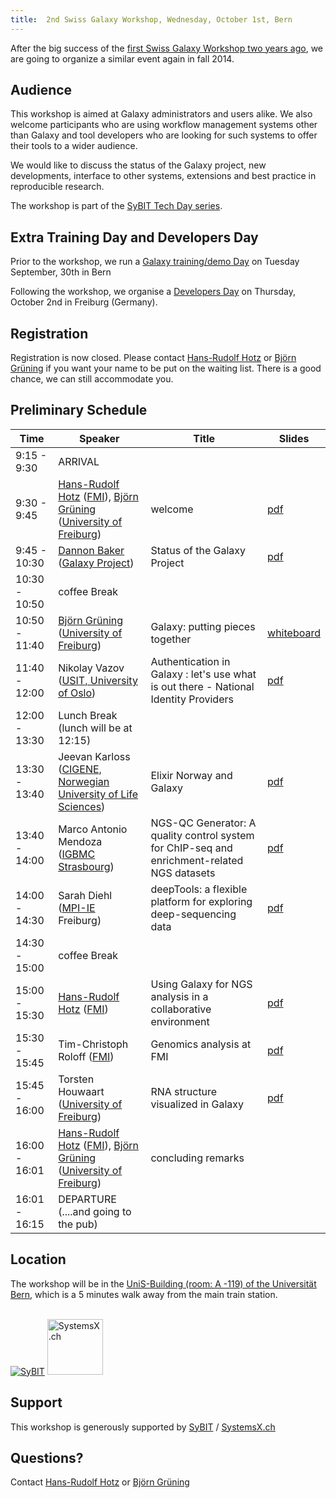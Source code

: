 ```yaml
---
title:  2nd Swiss Galaxy Workshop, Wednesday, October 1st, Bern 
---
```

<slot name="/events/sg2014/header" />



<slot name="/events/sg2014/linkbox" />

After the big success of the [first Swiss Galaxy Workshop two years ago](/src/events/switzerland2012/index.md), we are going to organize a similar event again in fall 2014.


## Audience

This workshop is aimed at Galaxy administrators and users alike. We also welcome participants who are using workflow management systems other than Galaxy and tool developers who are looking for such systems to offer their tools to a wider audience.

We would like to discuss the status of the Galaxy project, new developments, interface to other systems, extensions and best practice in reproducible research.

The workshop is part of the [SyBIT Tech Day series](https://wiki.systemsx.ch/display/SyBIT).


## Extra Training Day and Developers Day

Prior to the workshop, we run a [Galaxy training/demo Day](/src/events/switzerland2014/trainingday/index.md) on Tuesday September, 30th in Bern

Following the workshop, we organise a [Developers Day](/src/events/germany2014/index.md) on Thursday, October 2nd in Freiburg (Germany).

## Registration

Registration is now closed. Please contact [Hans-Rudolf Hotz](/src/people/hansrudolf-hotz/index.md) or [Björn Grüning](/src/people/bjoern-gruening/index.md) if you want your name to be put on the waiting list. There is a good chance, we can still accommodate you. 

## Preliminary Schedule


| Time |  Speaker  |  Title  |  Slides  | 
| ---- | -------- | ------ | ------- | 
| 9:15 - 9:30 |  ARRIVAL  | 
| 9:30 - 9:45 |  [Hans-Rudolf Hotz](/src/people/hansrudolf-hotz/index.md) ([FMI](http://www.fmi.ch/)), [Björn Grüning](/src/people/bjoern-gruening/index.md) ([University of Freiburg](http://www.uni-freiburg.de/))  |  welcome  |  [pdf](https://depot.galaxyproject.org/hub/attachments/events/switzerland2014/welcome_20141001.pdf)   | 
| 9:45 - 10:30 |  [Dannon Baker](/src/people/dannon-baker/index.md) ([Galaxy Project](http://galaxyproject.org))  |  Status of the Galaxy Project  |  [pdf](https://depot.galaxyproject.org/hub/attachments/events/switzerland2014/SG2014T__State_of_the_Galaxy.pdf)   | 
| 10:30 - 10:50 |  coffee Break  | 
| 10:50 - 11:40 |  [Björn Grüning](/src/people/bjoern-gruening/index.md) ([University of Freiburg](http://www.uni-freiburg.de/))  |  Galaxy: putting pieces together  |  [whiteboard](/src/events/switzerland2014/Bjoern_whiteboard.jpg) | 
| 11:40 - 12:00 |  Nikolay Vazov ([USIT, University of Oslo](http://www.usit.uio.no/english/))  |  Authentication in Galaxy : let's use what is out there - National Identity Providers  |  [pdf](https://depot.galaxyproject.org/hub/attachments/events/switzerland2014/Auth-tutorial-vazov.pdf)  | 
| 12:00 - 13:30 |  Lunch Break (lunch will be at 12:15)  | 
| 13:30 - 13:40 |  Jeevan Karloss ([CIGENE, Norwegian University of Life Sciences](http://www.cigene.no/))  |  Elixir Norway and Galaxy  |  [pdf](https://depot.galaxyproject.org/hub/attachments/events/switzerland2014/Elixir_Norway_011014.pdf)  | 
| 13:40 - 14:00 |  Marco Antonio Mendoza ([IGBMC Strasbourg](http://www.igbmc.fr/))  |  NGS-QC Generator: A quality control system for ChIP-seq and enrichment-related NGS datasets  |  [pdf](https://depot.galaxyproject.org/hub/attachments/events/switzerland2014/Marco_Galaxy_Bern_October_2014_final.pdf)  | 
| 14:00 - 14:30 |  Sarah Diehl ([MPI-IE](https://www.ie-freiburg.mpg.de/) Freiburg) |  deepTools: a flexible platform for exploring deep-sequencing data  |  [pdf](https://depot.galaxyproject.org/hub/attachments/events/switzerland2014/deepTools_SG14_v3.pdf)   | 
| 14:30 - 15:00 |  coffee Break  | 
| 15:00 - 15:30 |  [Hans-Rudolf Hotz](/src/people/hansrudolf-hotz/index.md) ([FMI](http://www.fmi.ch/))  |  Using Galaxy for NGS analysis in a collaborative environment  |  [pdf](https://depot.galaxyproject.org/hub/attachments/events/switzerland2014/hrh_20141001.pdf)   | 
| 15:30 - 15:45 |  Tim-Christoph Roloff ([FMI](http://www.fmi.ch/))  |  Genomics analysis at FMI  |  [pdf](https://depot.galaxyproject.org/hub/attachments/events/switzerland2014/Galaxy_Workshop_Bern_2014_Tim_Roloff.pdf)  | 
| 15:45 - 16:00 |  Torsten Houwaart ([University of Freiburg](http://www.uni-freiburg.de/))  |  RNA structure visualized in Galaxy  |  [pdf](https://depot.galaxyproject.org/hub/attachments/events/switzerland2014/Torsten_Bern01.10.2014.pdf)  | 
| 16:00 - 16:01 |  [Hans-Rudolf Hotz](/src/people/hansrudolf-hotz/index.md) ([FMI](http://www.fmi.ch/)), [Björn Grüning](/src/people/bjoern-gruening/index.md)  ([University of Freiburg](http://www.uni-freiburg.de/))  |  concluding remarks  |   | 
| 16:01 - 16:15 |  DEPARTURE (....and going to the pub)  | 


## Location

The workshop will be in the [UniS-Building (room: A -119) of the Universität Bern](http://www.bau.unibe.ch/plaene/hgexwiunis.htm), which is a 5 minutes walk away from the main train station.

<br />

<div class='right'> <a href='https://wiki.systemsx.ch/display/SyBIT'><img src="/src/images/logos/SyBITLogo.png" alt="SyBIT" /></a>     <a href='http://www.systemsx.ch/'><img src="/src/images/logos/SystemsXchLogo.png" alt="SystemsX.ch" height="89" /></a> </div>


## Support

This workshop is generously supported by [SyBIT](https://wiki.systemsx.ch/display/SyBIT) / [SystemsX.ch](http://www.systemsx.ch/)



## Questions?

Contact [Hans-Rudolf Hotz](/src/people/hansrudolf-hotz/index.md) or [Björn Grüning](/src/people/bjoern-gruening/index.md)
